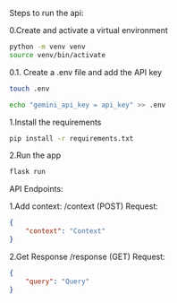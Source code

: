 Steps to run the api:

0.Create and activate a virtual environment
```bash
python -m venv venv
source venv/bin/activate
```
0.1. Create a .env file and add the API key
```bash
touch .env
```
```bash
echo "gemini_api_key = api_key" >> .env
```
1.Install the requirements
```bash
pip install -r requirements.txt
```
2.Run the app
```bash
flask run
```

API Endpoints:

1.Add context: /context (POST)
Request:
```json
{
    "context": "Context"
}
```

2.Get Response /response (GET)
Request:
```json
{
    "query": "Query"
}
```
